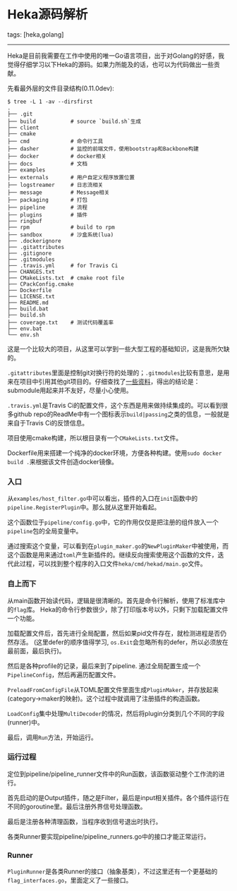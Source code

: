 ﻿# Heka源码解析

tags: [heka,golang]

---

Heka是目前我需要在工作中使用的唯一Go语言项目，出于对Golang的好感，我觉得仔细学习以下Heka的源码。如果力所能及的话，也可以为代码做出一些贡献。

先看最外层的文件目录结构(0.11.0dev):
```
$ tree -L 1 -av --dirsfirst
.
├── .git
├── build           # source `build.sh`生成
├── client
├── cmake
├── cmd             # 命令行工具
├── dasher          # 监控的前端文件，使用bootstrap和Backbone构建
├── docker          # docker相关
├── docs            # 文档
├── examples
├── externals       # 用户自定义程序放置位置
├── logstreamer     # 日志流相关
├── message         # Message相关
├── packaging       # 打包
├── pipeline        # 流程
├── plugins         # 插件
├── ringbuf
├── rpm             # build to rpm
├── sandbox         # 沙盒系统(lua)
├── .dockerignore
├── .gitattributes
├── .gitignore
├── .gitmodules
├── .travis.yml     # for Travis Ci
├── CHANGES.txt
├── CMakeLists.txt  # cmake root file
├── CPackConfig.cmake
├── Dockerfile
├── LICENSE.txt
├── README.md
├── build.bat
├── build.sh
├── coverage.txt    # 测试代码覆盖率
├── env.bat
└── env.sh
```

这是一个比较大的项目，从这里可以学到一些大型工程的基础知识，这是我所欠缺的。

`.gitattributes`里面是控制git对换行符的处理的；`.gitmodules`比较有意思，是用来在项目中引用其他git项目的。仔细查找了[一些资料][1]，得出的结论是：submodule用起来并不友好，尽量小心使用。

`.travis.yml`是Travis Ci的配置文件，这个东西是用来做持续集成的。可以看到很多github repo的ReadMe中有一个图标表示`build|passing`之类的信息，一般就是来自于Travis Ci的反馈信息。

项目使用cmake构建，所以根目录有一个`CMakeLists.txt`文件。

Dockerfile用来搭建一个纯净的docker环境，方便各种构建。使用`sudo docker build .`来根据该文件创造docker镜像。

### 入口
从`examples/host_filter.go`中可以看出，插件的入口在`init`函数中的`pipeline.RegisterPlugin`中。那么就从这里开始看起。

这个函数位于`pipeline/config.go`中，它的作用仅仅是把注册的组件放入一个`pipeline`包的全局变量中。

通过搜索这个变量，可以看到在`plugin_maker.go`的`NewPluginMaker`中被使用，而这个函数是用来通过`toml`产生新插件的。继续反向搜索使用这个函数的文件，迭代此过程，可以找到整个程序的入口文件`heka/cmd/hekad/main.go`文件。

### 自上而下

从main函数开始读代码，逻辑是很清晰的。首先是命令行解析，使用了标准库中的`flag`库。 Heka的命令行参数很少，除了打印版本号以外，只剩下加载配置文件一个功能。

加载配置文件后，首先进行全局配置，然后如果pid文件存在，就检测进程是否仍然存活。  (这里defer的顺序值得学习, `os.Exit`会忽略所有的defer，所以必须放在最前面，最后执行)。

然后是各种profile的记录，最后来到了pipeline. 通过全局配置生成一个`PipelineConfig`，然后再遍历配置文件。

`PreloadFromConfigFile`从TOML配置文件里面生成`PluginMaker`，并存放起来(category->maker的映射)。这个过程中就调用了注册插件的构造函数。

`LoadConfig`集中处理`MultiDecoder`的情况，然后将plugin分类到几个不同的字段(runner)中。

最后，调用`Run`方法，开始运行。

### 运行过程
定位到pipeline/pipeline_runner文件中的Run函数，该函数驱动整个工作流的进行。

首先启动的是Output插件，随之是Filter，最后是input相关插件。各个插件运行在不同的goroutine里。最后注册外界信号处理函数。

最后是注册各种清理函数，当程序收到信号退出时执行。

各类Runner要实现pipeline/pipeline_runners.go中的接口才能正常运行。

### Runner

`PluginRunner`是各类Runner的接口（抽象基类），不过这里还有一个更基础的`flag_interfaces.go`，里面定义了一些接口。





  [1]: https://codingkilledthecat.wordpress.com/2012/04/28/why-your-company-shouldnt-use-git-submodules/